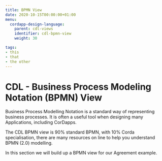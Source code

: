 ```yaml
---
title: BPMN View
date: 2020-10-15T00:00:00+01:00
menu:
  cordapp-design-language:
    parent: cdl-views
    identifier: cdl-bpmn-view
    weight: 30

tags:
- this
- that
- the other
---
```


# CDL - Business Process Modeling Notation (BPMN) View

Business Process Modelling Notation is a standard way of representing business processes. It is often a useful tool when designing many Applications, including CorDapps.

The CDL BPMN view is 90% standard BPMN, with 10% Corda specialisation, there are many resources on line to help you understand BPMN (2.0) modelling.

In this section we will build up a BPMN view for our Agreement example.



